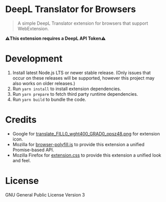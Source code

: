 # DeepL Translator for Browsers

> A simple DeepL Translator extension for browsers that support WebExtension.

**⚠️This extension requires a DeepL API Token⚠️**

# Development

1. Install latest Node.js LTS or newer stable release. (Only issues that occur on these releases will be supported, however this project may also works on older releases.)
2. Run `yarn install` to install extension dependencies.
3. Run `yarn prepare` to fetch third party runtime dependencies.
4. Run `yarn build` to bundle the code.

# Credits

- Google for [translate_FILL0_wght400_GRAD0_opsz48.png](https://fonts.google.com/icons?selected=Material%20Symbols%20Outlined%3Atranslate%3AFILL%400%3Bwght%40400%3BGRAD%400%3Bopsz%4048) for extension icon.
- Mozilla for [browser-polyfill.js](https://github.com/mozilla/webextension-polyfill/blob/master/src/browser-polyfill.js) to provide this extension a unified Promise-based API.
- Mozilla Firefox for [extension.css](https://hg.mozilla.org/mozilla-central/file/default/browser/components/extensions/extension.css) to provide this extension a unified look and feel. 

# License

GNU General Public License Version 3
